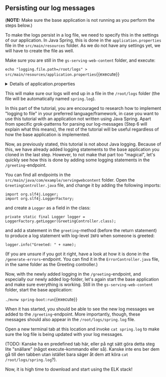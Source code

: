 <p></p>

## Persisting our log messages

(**NOTE:** Make sure the base application is not running as you perform the steps below.)

To make the logs persist in a log file, we need to specify this in the settings of our application. In Java Spring, this is done in the `application.properties` file in the `src/main/resources` folder. As we do not have any settings yet, we will have to create the file as well.

Make sure you are still in the `gs-serving-web-content` folder, and execute:

`echo "logging.file.path=/root/logs" > src/main/resources/application.properties`{{execute}}

<details>
<summary>Details of application.properties</summary>

<div style="display: block;
  margin-left: 10px;
  margin-right: 10px;
  background-color: aliceblue;
  padding: 1em;">
The <code>application.properties</code> file can be used to specify various application properties (hence the name) for Java Spring applications. Many properties can also be specified directly as command line options when starting the application. Since we always want logs to persist in this tutorial, we are using the properties-file instead of command line options. </br>
(For a list of common properties, <a href="https://docs.spring.io/spring-boot/docs/current/reference/html/appendix-application-properties.html">this</a> is a useful reference.</br>

</div>

</details>

This will make sure our logs will end up in a file in the `/root/logs` folder (the file will be automatically named `spring.log`).

In this part of the tutorial, you are encouraged to research how to implement "logging to file" in your preferred language/framework, in case you want to use this tutorial with an application not written using Java Spring. Apart from specific grok-patterns for parsing our log-messages (Step 6 will explain what this means), the rest of the tutorial will be useful regardless of how the base application is implemented.

Now, as previously stated, this tutorial is not about Java logging. Because of this, we have already added logging statements to the base application you cloned in the last step. However, to not make that part too "magical", let's quickly see how this is done by adding some logging statements in the `/greeting`-endpoint.

You can find all endpoints in the `src/main/java/com/example/servingwebcontent` folder. Open the `GreetingController.java` file, and change it by adding the following imports:

```
import org.slf4j.Logger;
import org.slf4j.LoggerFactory;
```

and create a `Logger` as a field in the class:

```
private static final Logger logger = LoggerFactory.getLogger(GreetingController.class);
```

and add a statement in the `greeting`-method (before the return statement) to produce a log statement with log-level `INFO` when someone is greeted:

```
logger.info("Greeted: " + name);
```

(If you are unsure if you got it right, have a look at how it is done in the `/generate-errors`-endpoint. You can find it in the `ErrorController.java` file, in the same folder as the Greeting controller.)

Now, with the newly added logging in the `/greeting`-endpoint, and especially our newly added log-folder, let's again start the base application and make sure everything is working. Still in the `gs-serving-web-content` folder, start the base application:

`./mvnw spring-boot:run`{{execute}}

When it has started, you should be able to see the new log messages we added to the `/greeting`-endpoint. More importantly, though, these messages should also appear in the `/root/logs/spring.log` file.

Open a new terminal tab at this location and invoke `cat spring.log` to make sure the log file is being updated with your log messages.

(TODO: Kanske ha en predefined tab här, eller på ngt sätt göra detta steg lite "snällare" (något execute-kommando eller så). Kanske inte ens ber dem gå till den tabben utan istället bara säger åt dem att köra `cat /root/logs/spring.log`?).

Now, it is high time to download and start using the ELK stack!